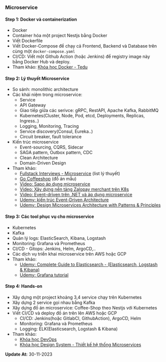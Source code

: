 ### Microservice

#### Step 1: Docker và containerization
- Docker
- Container hóa một project Nestjs bằng Docker
- Viết Dockerfile
- Viết Docker-Compose để chạy cả Frontend, Backend và Database trên cùng một `docker-compose.yaml`
- CI/CD: Viết một Github Action (hoặc Jenkins) để registry image này bằng Docker Hub và deploy.
- Tham khảo: [Khóa học Docker - Tedu](https://tedu.com.vn/khoa-hoc/lam-chu-docker-de-chinh-phuc-devops-42.html)


#### Step 2: Lý thuyết Microservice
- So sánh: monolithic architecture
- Các khái niệm trong microservice:
  + Service
  + API Gateway
  + Giao tiếp giữa các serivce: gRPC, RestAPI, Apache Kafka, RabbitMQ
  + Kubernetes(Cluster, Node, Pod, etcd, Deployments, Replicas, Ingress..)
  + Logging, Monitoring, Tracing
  + Service discovery(Consul, Eureka..)
  + Circuit breaker, fault tolerance 
- Kiến trúc microservice
  + Event-sourcing, CQRS, Sidecar 
  + SAGA pattern, Outbox pattern, CDC
  + Clean Architecture
  + Domain-Driven Design
- Tham khảo: 
  + [Fullstack Interviews - Microservice](https://github.com/Nghiait123456/fullstack-interviews/tree/main/backend/microservice) (list lý thuyết)
  + [Go Coffeeshop](https://github.com/thangchung/go-coffeeshop) (đồ án mẫu)
  + [Video: Sapo áp dụng microservice](https://www.youtube.com/watch?v=UXHzxX4png0&t)
  + [Video: Xây dựng nền tảng Zalopay merchant trên K8s](https://www.youtube.com/watch?v=2S-_-UKbqqM)
  + [Video: Event-driven trên .NET và áp dụng microservice](https://www.youtube.com/watch?v=sJyCSDwhzWI)
  + [Udemy: kiến trúc Event-Driven Architecture](https://udemy.com/course/event-driven-architecture-the-complete-guide)
  + [Udemy: Design Microservices Architecture with Patterns & Principles](https://udemy.com/course/design-microservices-architecture-with-patterns-principles)


#### Step 3: Các tool phục vụ cho microservice
- Kubernetes
- Kafka
- Quản lý logs: ElasticSearch, Kibana, Logstash
- Monitoring: Grafana và Prometheus
- CI/CD - Gitops: Jenkins, Helm, ArgoCD,..
- Các dịch vụ triển khai microservice trên AWS hoặc GCP
- Tham khảo:
  + [Udemy: Complete Guide to Elasticsearch - (Elasticsearch, Logstash & Kibana)](https://udemy.com/course/elasticsearch-complete-guide/)
  + [Udemy: Grafana tutorial](https://udemy.com/course/grafana-tutorial/)
  
#### Step 4: Hands-on
- Xây dựng một project khoảng 3,4 service chạy trên Kubernetes
- Xây dựng 2 service gọi nhau bằng Kafka 
- Xây dựng đồ án microservice: Coffee-Shop theo Nestjs với Kubernetes
- Viết CI/CD và deploy đồ án trên lên AWS hoặc GCP
  + CI/CD: Jenkins(hoặc GitlabCI, GithubAction), ArgoCD, Helm
  + Monitoring: Grafana và Prometheus
  + Logging: ELK(Elasticsearch, Logstash & Kibana)
- Tham khảo: 
  + [Khóa học DevOps](https://200lab.io/khoa-hoc-devops/)
  + [Khóa học Design System - Thiết kế hệ thống Microservices](https://200lab.io/khoa-hoc-design-system-thiet-ke-he-thong-microservices/)


**Update At:** 30-11-2023